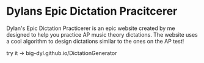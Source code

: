 
# Dylans Epic Dictation Pracitcerer

Dylan's Epic Dictation Practicerer is an epic website created by me designed to help you practice AP music theory dictations. The website uses a cool algorithm to design dictations similar to the ones on the AP test!

try it -> big-dyl.github.io/DictationGenerator

